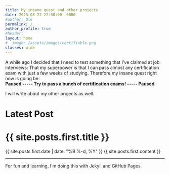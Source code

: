 ```yaml
---
title: My insane quest and other projects
date: 2023-08-22 22:50:00 -0000
#author: Ole
permalink: /
author_profile: true
#header:
layout: home
#  image: /assets/images/certifiable.png
classes: wide
---
```


A while ago I decided that I need to test something that I've claimed at job interviews:
That my superpower is that I can pass almost any certification exam with just a few weeks of studying.
Therefore my insane quest right now is going be:  
**Paused ----- Try to pass a bunch of certification exams! ----- Paused**

I will write about my other projects as well.



<h1>Latest Post</h1>
    
<h1>{{ site.posts.first.title }}</h1>
{{ site.posts.first.date | date: "%B %-d, %Y" }}
{{ site.posts.first.content }}

------
For fun and learning, I'm doing this with Jekyll and GitHub Pages.